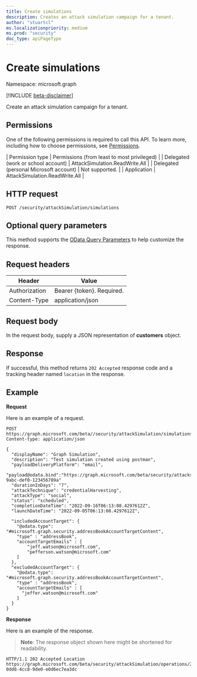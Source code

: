 ```yaml
---
title: Create simulations 
description: Creates an attack simulation campaign for a tenant.
author: "stuartcl"
ms.localizationpriority: medium
ms.prod: "security"
doc_type: apiPageType
---
```


# Create simulations

Namespace: microsoft.graph

[!INCLUDE [beta-disclaimer](../../includes/beta-disclaimer.md)]

Create an attack simulation campaign for a tenant.

## Permissions
One of the following permissions is required to call this API. To learn more, including how to choose permissions, see [Permissions](/graph/permissions-reference).

| Permission type                        | Permissions (from least to most privileged) |
| Delegated (work or school account)     | AttackSimulation.ReadWrite.All              |
| Delegated (personal Microsoft account) | Not supported.                              |
| Application                            | AttackSimulation.ReadWrite.All              |

## HTTP request
```http
POST /security/attackSimulation/simulations
```

## Optional query parameters
This method supports the [OData Query Parameters](/graph/query-parameters) to help customize the response.

## Request headers
|Header         |Value                    |
|---------------|-------------------------|
|Authorization  |Bearer {token}. Required.|
|Content-Type   |application/json         |

## Request body
In the request body, supply a JSON representation of **customers** object.

## Response
If successful, this method returns ```202 Accepted``` response code and a tracking header named ```location``` in the response.

## Example

**Request**

Here is an example of a request.

```http
POST https://graph.microsoft.com/beta//security/attackSimulation/simulations
Content-type: application/json

{
  "displayName": "Graph Simulation",
  "description": "Test simulation created using postman",
  "payloadDeliveryPlatform": "email",
  "payload@odata.bind":"https://graph.microsoft.com/beta/security/attacksimulation/payloads/12345678-9abc-def0-123456789a"
  "durationInDays": "7",
  "attackTechnique": "credentialHarvesting",
  "attackType": "social",
  "status": "scheduled",
  "completionDateTime": "2022-09-16T06:13:08.4297612Z",
  "launchDateTime": "2022-09-05T06:13:08.4297612Z",

  "includedAccountTarget": {
    "@odata.type": "#microsoft.graph.security.addressBookAccountTargetContent",
    "type" : "addressBook",
    "accountTargetEmails" : [
        "jeff.watson@microsoft.com",
        "pefferson.watson@microsoft.com"
    ]
  },
  "excludedAccountTarget": {
    "@odata.type": "#microsoft.graph.security.addressBookAccountTargetContent",
    "type" : "addressBook",
    "accountTargetEmails" : [
      "jeffer.watson@microsoft.com"
    ]
  }
}
```

**Response**

Here is an example of the response. 

> **Note**: The response object shown here might be shortened for readability.

```http
HTTP/1.1 202 Accepted Location https://graph.microsoft.com/beta/security/attackSimulation/operations/2f5548d1-0dd8-4cc8-9de0-e0d6ec7ea3dc 
```



